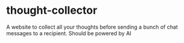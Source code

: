 # thought-collector
A website to collect all your thoughts before sending a bunch of chat messages to a recipient. Should be powered by AI
